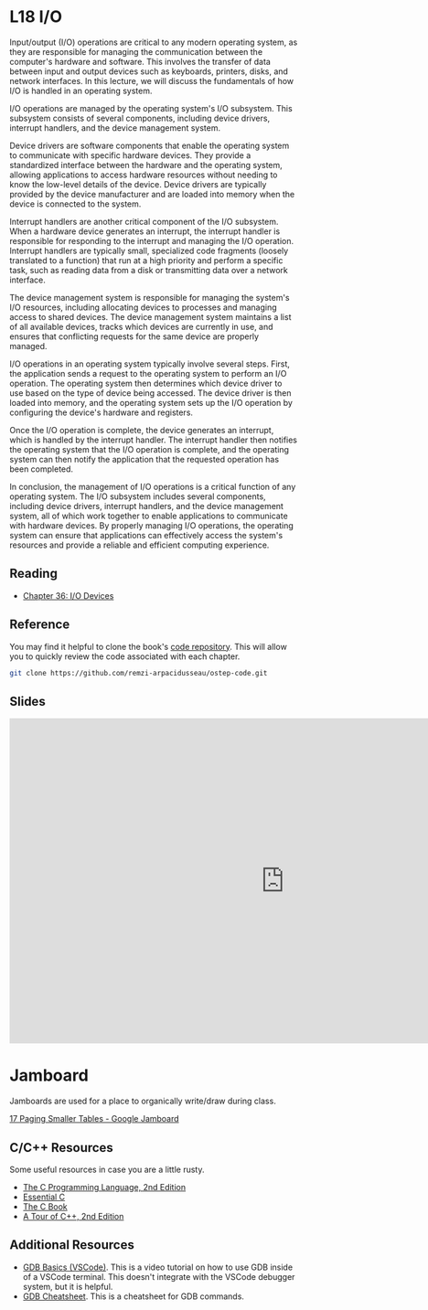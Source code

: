 # L18 I/O

Input/output (I/O) operations are critical to any modern operating system, as they are responsible for managing the communication between the computer's hardware and software. This involves the transfer of data between input and output devices such as keyboards, printers, disks, and network interfaces. In this lecture, we will discuss the fundamentals of how I/O is handled in an operating system.

I/O operations are managed by the operating system's I/O subsystem. This subsystem consists of several components, including device drivers, interrupt handlers, and the device management system.

Device drivers are software components that enable the operating system to communicate with specific hardware devices. They provide a standardized interface between the hardware and the operating system, allowing applications to access hardware resources without needing to know the low-level details of the device. Device drivers are typically provided by the device manufacturer and are loaded into memory when the device is connected to the system.

Interrupt handlers are another critical component of the I/O subsystem. When a hardware device generates an interrupt, the interrupt handler is responsible for responding to the interrupt and managing the I/O operation. Interrupt handlers are typically small, specialized code fragments (loosely translated to a function) that run at a high priority and perform a specific task, such as reading data from a disk or transmitting data over a network interface.

The device management system is responsible for managing the system's I/O resources, including allocating devices to processes and managing access to shared devices. The device management system maintains a list of all available devices, tracks which devices are currently in use, and ensures that conflicting requests for the same device are properly managed.

I/O operations in an operating system typically involve several steps. First, the application sends a request to the operating system to perform an I/O operation. The operating system then determines which device driver to use based on the type of device being accessed. The device driver is then loaded into memory, and the operating system sets up the I/O operation by configuring the device's hardware and registers.

Once the I/O operation is complete, the device generates an interrupt, which is handled by the interrupt handler. The interrupt handler then notifies the operating system that the I/O operation is complete, and the operating system can then notify the application that the requested operation has been completed.

In conclusion, the management of I/O operations is a critical function of any operating system. The I/O subsystem includes several components, including device drivers, interrupt handlers, and the device management system, all of which work together to enable applications to communicate with hardware devices. By properly managing I/O operations, the operating system can ensure that applications can effectively access the system's resources and provide a reliable and efficient computing experience.

## Reading

- [Chapter 36: I/O Devices](https://pages.cs.wisc.edu/~remzi/OSTEP/file-devices.pdf)

## Reference

You may find it helpful to clone the book's [code repository](https://github.com/remzi-arpacidusseau/ostep-code). This will allow you to quickly review the code associated with each chapter.

```bash
git clone https://github.com/remzi-arpacidusseau/ostep-code.git
```

## Slides

<iframe src="https://docs.google.com/presentation/d/e/2PACX-1vTJkPWWcWs7zXksW12YWtsMbMAQEq81SfnUG4EmhhEenrsSycTtnDpDYRX3Vlfpr_30ttXMMULZeppU/embed?start=false&loop=false&delayms=3000" frameborder="0" width="960" height="569" allowfullscreen="true" mozallowfullscreen="true" webkitallowfullscreen="true"></iframe>

# Jamboard

Jamboards are used for a place to organically write/draw during class.

[17 Paging Smaller Tables - Google Jamboard](https://jamboard.google.com/d/1Q4zDllOY70rSbKFg-mVatii-rKvMlCvFOk5GUMz0FJg/edit?usp=sharing)

## C/C++ Resources

Some useful resources in case you are a little rusty.

- [The C Programming Language, 2nd Edition](https://umass-cs-377.github.io/resources/the-c-programming-language.pdf)
- [Essential C](https://umass-cs-377.github.io/resources/essential-c.pdf)
- [The C Book](https://publications.gbdirect.co.uk//c_book)
- [A Tour of C++, 2nd Edition](https://umass-cs-377.github.io/resources/a-tour-of-c++-2nd.pdf)

## Additional Resources

- [GDB Basics (VSCode)](https://youtu.be/u6iXfpBDU3w). This is a video tutorial on how to use GDB inside of a VSCode terminal. This doesn't integrate with the VSCode debugger system, but it is helpful.
- [GDB Cheatsheet](https://darkdust.net/files/GDB%20Cheat%20Sheet.pdf). This is a cheatsheet for GDB commands.

